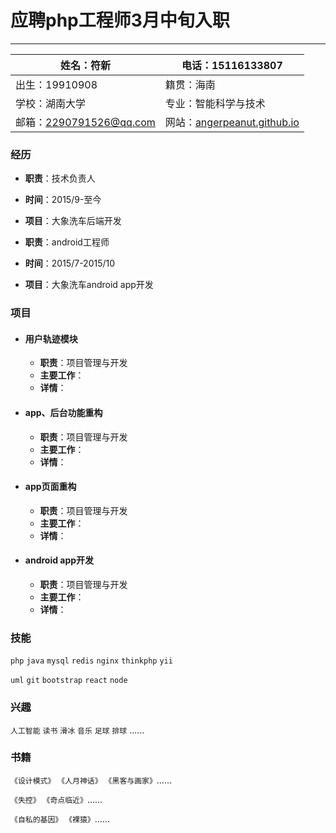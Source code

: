 # 应聘php工程师3月中旬入职
---
|姓名：符新 | 电话：15116133807 |
|---|---|
|出生：19910908 |籍贯：海南|
|学校：湖南大学 |专业：智能科学与技术|
|邮箱：<2290791526@qq.com> |网站：[angerpeanut.github.io](http://angerpeanut.github.com)|


### 经历

- **职责**：技术负责人
- **时间**：2015/9-至今
- **项目**：大象洗车后端开发


- **职责**：android工程师
- **时间**：2015/7-2015/10
- **项目**：大象洗车android app开发

### 项目
- #### 用户轨迹模块
  - **职责**：项目管理与开发
  - **主要工作**：
  - **详情**：
- #### app、后台功能重构
  - **职责**：项目管理与开发
  - **主要工作**：
  - **详情**：
- #### app页面重构
  - **职责**：项目管理与开发
  - **主要工作**：
  - **详情**：
- #### android app开发
  - **职责**：项目管理与开发
  - **主要工作**：
  - **详情**：

### 技能
```php``` ```java``` ```mysql``` ```redis``` ```nginx``` ```thinkphp``` ```yii```

```uml``` ```git``` ```bootstrap``` ```react``` ```node```

### 兴趣
```人工智能``` ```读书``` ```滑冰``` ```音乐``` ```足球``` ```排球``` ……

### 书籍
```《设计模式》``` ```《人月神话》``` ```《黑客与画家》```……

```《失控》``` ```《奇点临近》```……

```《自私的基因》``` ```《裸猿》```……

